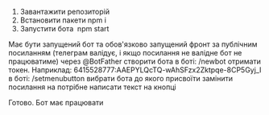 1. Завантажити репозиторій
2. Встановити пакети npm i
3. Запустити бота  npm start

Має бути запущений бот та обов'язково запущений фронт за публічним посиланням (телеграм валідує, і якщо посилання не валідне бот не працюватиме)
через @BotFather створити бота
в боті: /newbot
отримати токен. Наприклад: 6415528777:AAEPYLQcTQ-wAhSFzx2Zktpqe-8CP5Gyj_I
в боті: /setmenubutton
вибрати бота до якого присвоїти
замінити посилання на потрібне
написати текст на кнопці


Готово. Бот має працювати
